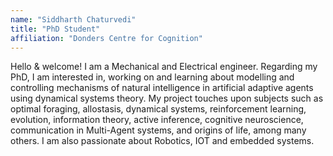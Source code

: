 ```yaml
---
name: "Siddharth Chaturvedi"
title: "PhD Student"
affiliation: "Donders Centre for Cognition"
---
```

Hello & welcome!
I am a Mechanical and Electrical engineer. Regarding my PhD, I am interested in, working on and learning about modelling and controlling mechanisms of natural intelligence in artificial adaptive agents using dynamical systems theory. My project touches upon subjects such as optimal foraging, allostasis, dynamical systems, reinforcement learning, evolution, information theory, active inference, cognitive neuroscience, communication in Multi-Agent systems, and origins of life, among many others. I am also passionate about Robotics, IOT and embedded systems.